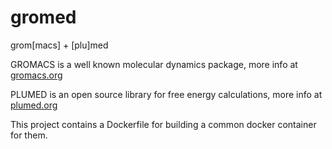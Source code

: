 # gromed
grom[macs] + [plu]med

GROMACS is a well known molecular dynamics package, more info at [gromacs.org](http://www.gromacs.org/)

PLUMED is an open source library for free energy calculations, more info at [plumed.org](http://www.plumed.org)

This project contains a Dockerfile for building
a common docker container for them.
